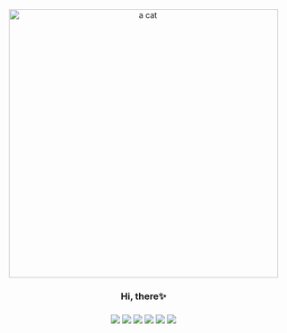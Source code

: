 

<div align="center">
<!-- <img height="240" src="https://raw.githubusercontent.com/msqtt/msqtt/master/1.gif" alt="an gif" /> -->
  <img height="480" src="https://github.com/user-attachments/assets/6f12b488-47d5-4440-8531-4bb074f7ebcf" alt="a cat" />

</div>

<h3 align='center'>Hi, there✨<h3>

<p align="center">

<img src="https://img.shields.io/badge/go-%2300ADD8.svg?&style=for-the-badge&logo=go&logoColor=white" />
<img src="https://img.shields.io/badge/rust-%23000000.svg?&style=for-the-badge&logo=rust&logoColor=white"/>
<img src="https://img.shields.io/badge/typescript%20-%23007ACC.svg?&style=for-the-badge&logo=typescript&logoColor=white"/>
<img src="https://img.shields.io/badge/lua-%232C2D72.svg?&style=for-the-badge&logo=lua&logoColor=white"/>
<img src="https://img.shields.io/badge/python-3670A0?style=for-the-badge&logo=python&logoColor=ffdd54"/>
<img src = "https://img.shields.io/badge/c-%2300599C.svg?style=for-the-badge&logo=c&logoColor=white">

</p>

